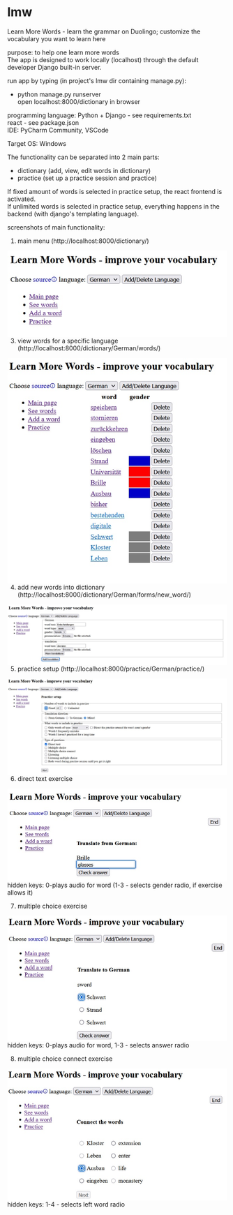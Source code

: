 # lmw
Learn More Words - learn the grammar on Duolingo; customize the vocabulary you want to learn here

purpose: to help one learn more words  
The app is designed to work locally (localhost) through the default developer Django built-in server.  

run app by typing (in project's lmw dir containing manage.py):  
- python manage.py runserver  
open localhost:8000/dictionary in browser

programming language: Python + Django - see requirements.txt  
react - see package.json  
IDE: PyCharm Community, VSCode  

Target OS: Windows  

The functionality can be separated into 2 main parts:
- dictionary (add, view, edit words in dictionary)  
- practice (set up a practice session and practice)  

If fixed amount of words is selected in practice setup, the react frontend is activated.  
If unlimited words is selected in practice setup, everything happens in the backend (with django's templating language).  

screenshots of main functionality:
1. main menu (http://localhost:8000/dictionary/)  
<img align="right" src="index.jpg" />  

3. view words for a specific language (http://localhost:8000/dictionary/German/words/)  
<img align="right" src="words_for_specific_lang.jpg" />  

4. add new words into dictionary (http://localhost:8000/dictionary/German/forms/new_word/)  
<img align="right" src="adding_new_word.jpg" />  

5. practice setup (http://localhost:8000/practice/German/practice/)  
<img align="right" src="practice_setup.jpg" />  

6. direct text exercise  
<img align="right" src="direct_text.jpg" />  
hidden keys: 0-plays audio for word (1-3 - selects gender radio, if exercise allows it)  

7. multiple choice exercise  
<img align="right" src="multiple_choice.jpg" />  
hidden keys: 0-plays audio for word, 1-3 - selects answer radio  

8. multiple choice connect exercise  
<img align="right" src="multi_choice_connect.jpg" />  
hidden keys: 1-4 - selects left word radio  


